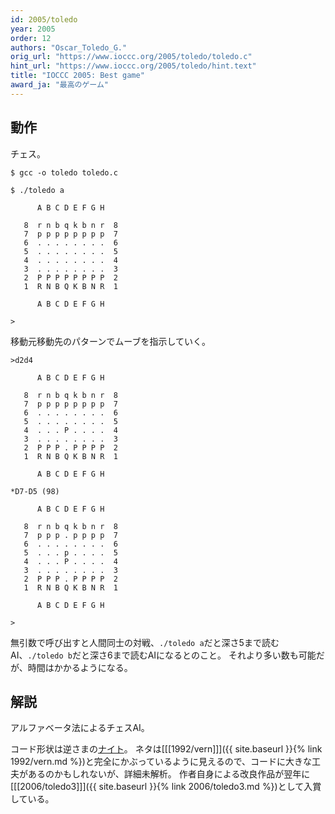 ```yaml
---
id: 2005/toledo
year: 2005
order: 12
authors: "Oscar_Toledo_G."
orig_url: "https://www.ioccc.org/2005/toledo/toledo.c"
hint_url: "https://www.ioccc.org/2005/toledo/hint.text"
title: "IOCCC 2005: Best game"
award_ja: "最高のゲーム"
---
```


## 動作

チェス。

```
$ gcc -o toledo toledo.c

$ ./toledo a

      A B C D E F G H

   8  r n b q k b n r  8
   7  p p p p p p p p  7
   6  . . . . . . . .  6
   5  . . . . . . . .  5
   4  . . . . . . . .  4
   3  . . . . . . . .  3
   2  P P P P P P P P  2
   1  R N B Q K B N R  1

      A B C D E F G H

>
```

移動元移動先のパターンでムーブを指示していく。

```
>d2d4

      A B C D E F G H

   8  r n b q k b n r  8
   7  p p p p p p p p  7
   6  . . . . . . . .  6
   5  . . . . . . . .  5
   4  . . . P . . . .  4
   3  . . . . . . . .  3
   2  P P P . P P P P  2
   1  R N B Q K B N R  1

      A B C D E F G H

*D7-D5 (98)

      A B C D E F G H

   8  r n b q k b n r  8
   7  p p p . p p p p  7
   6  . . . . . . . .  6
   5  . . . p . . . .  5
   4  . . . P . . . .  4
   3  . . . . . . . .  3
   2  P P P . P P P P  2
   1  R N B Q K B N R  1

      A B C D E F G H

>
```

無引数で呼び出すと人間同士の対戦、`./toledo a`だと深さ5まで読むAI、`./toledo b`だと深さ6まで読むAIになるとのこと。
それより多い数も可能だが、時間はかかるようになる。

## 解説

アルファベータ法によるチェスAI。

コード形状は逆さまの[ナイト](https://ja.wikipedia.org/wiki/%E3%83%8A%E3%82%A4%E3%83%88_%28%E3%83%81%E3%82%A7%E3%82%B9%29)。
ネタは[[[1992/vern]]]({{ site.baseurl }}{% link 1992/vern.md %})と完全にかぶっているように見えるので、コードに大きな工夫があるのかもしれないが、詳細未解析。
作者自身による改良作品が翌年に[[[2006/toledo3]]]({{ site.baseurl }}{% link 2006/toledo3.md %})として入賞している。
